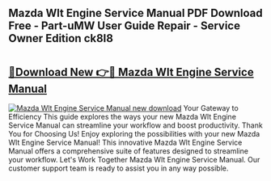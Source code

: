 ## Mazda Wlt Engine Service Manual PDF Download Free - Part-uMW User Guide Repair - Service Owner Edition ck8I8

# <h2><a href="http://bc65171.oget.top/?id=Mazda+Wlt+Engine+Service+Manual">🔗Download New 👉🔴 Mazda Wlt Engine Service Manual</a></h2>

[![Mazda Wlt Engine Service Manual new download](https://i.imgur.com/5g1atiW.png)](http://bc65171.oget.top/?id=Mazda+Wlt+Engine+Service+Manual)
Your Gateway to Efficiency This guide explores the ways your new Mazda Wlt Engine Service Manual can streamline your workflow and boost productivity. Thank You for Choosing Us! Enjoy exploring the possibilities with your new Mazda Wlt Engine Service Manual! This innovative Mazda Wlt Engine Service Manual offers a comprehensive suite of features designed to streamline your workflow. Let's Work Together Mazda Wlt Engine Service Manual. Our customer support team is ready to assist you in any way possible.
